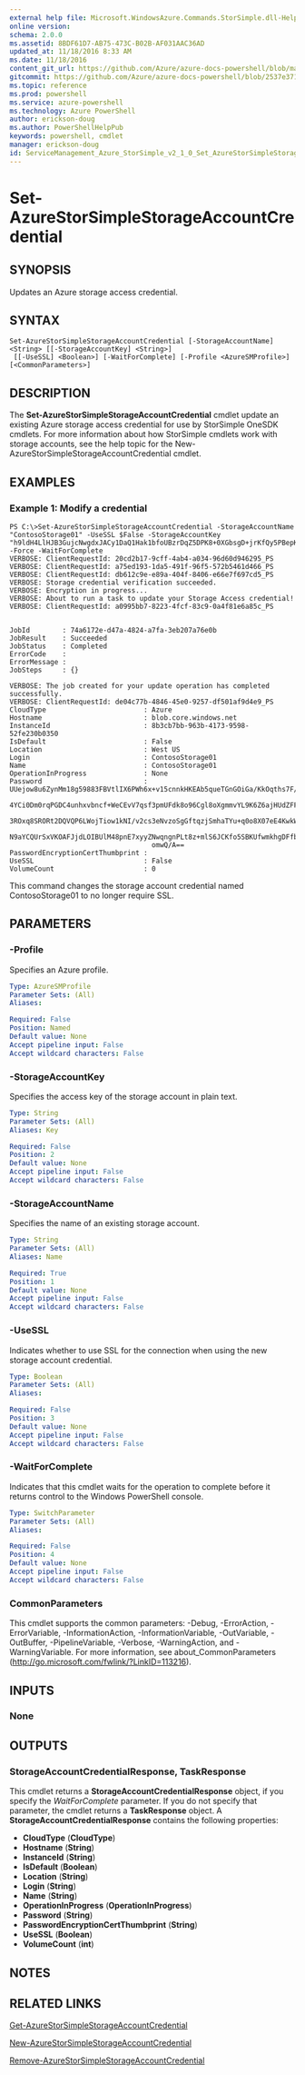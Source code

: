 ```yaml
---
external help file: Microsoft.WindowsAzure.Commands.StorSimple.dll-Help.xml
online version: 
schema: 2.0.0
ms.assetid: 8BDF61D7-AB75-473C-B02B-AF031AAC36AD
updated_at: 11/18/2016 8:33 AM
ms.date: 11/18/2016
content_git_url: https://github.com/Azure/azure-docs-powershell/blob/master/azureps-cmdlets-docs/ServiceManagement/Azure.StorSimple/v2.1.0/Set-AzureStorSimpleStorageAccountCredential.md
gitcommit: https://github.com/Azure/azure-docs-powershell/blob/2537e371256820c5575d89299741a8f7b6f7e585/azureps-cmdlets-docs/ServiceManagement/Azure.StorSimple/v2.1.0/Set-AzureStorSimpleStorageAccountCredential.md
ms.topic: reference
ms.prod: powershell
ms.service: azure-powershell
ms.technology: Azure PowerShell
author: erickson-doug
ms.author: PowerShellHelpPub
keywords: powershell, cmdlet
manager: erickson-doug
id: ServiceManagement_Azure_StorSimple_v2_1_0_Set_AzureStorSimpleStorageAccountCredential_md
---
```


# Set-AzureStorSimpleStorageAccountCredential

## SYNOPSIS
Updates an Azure storage access credential.

## SYNTAX

```
Set-AzureStorSimpleStorageAccountCredential [-StorageAccountName] <String> [[-StorageAccountKey] <String>]
 [[-UseSSL] <Boolean>] [-WaitForComplete] [-Profile <AzureSMProfile>] [<CommonParameters>]
```

## DESCRIPTION
The **Set-AzureStorSimpleStorageAccountCredential** cmdlet update an existing Azure storage access credential for use by StorSimple OneSDK cmdlets.
For more information about how StorSimple cmdlets work with storage accounts, see the help topic for the New-AzureStorSimpleStorageAccountCredential cmdlet.

## EXAMPLES

### Example 1: Modify a credential
```
PS C:\>Set-AzureStorSimpleStorageAccountCredential -StorageAccountName "ContosoStorage01" -UseSSL $False -StorageAccountKey "h9ldH4LlHJB3GujcNwgdxJACy1DaQ1Hak1bfoUBzrDqZ5DPK8+0XGbsgD+jrKfQy5PBepKpYobMViLaOC2XMdg==" -Force -WaitForComplete
VERBOSE: ClientRequestId: 20cd2b17-9cff-4ab4-a034-96d60d946295_PS
VERBOSE: ClientRequestId: a75ed193-1da5-491f-96f5-572b5461d466_PS
VERBOSE: ClientRequestId: db612c9e-e89a-404f-8406-e66e7f697cd5_PS
VERBOSE: Storage credential verification succeeded. 
VERBOSE: Encryption in progress... 
VERBOSE: About to run a task to update your Storage Access credential! 
VERBOSE: ClientRequestId: a0995bb7-8223-4fcf-83c9-0a4f81e6a85c_PS


JobId        : 74a6172e-d47a-4824-a7fa-3eb207a76e0b
JobResult    : Succeeded
JobStatus    : Completed
ErrorCode    : 
ErrorMessage : 
JobSteps     : {}

VERBOSE: The job created for your update operation has completed successfully. 
VERBOSE: ClientRequestId: de04c77b-4846-45e0-9257-df501af9d4e9_PS
CloudType                        : Azure
Hostname                         : blob.core.windows.net
InstanceId                       : 8b3cb7bb-963b-4173-9598-52fe230b0350
IsDefault                        : False
Location                         : West US
Login                            : ContosoStorage01
Name                             : ContosoStorage01
OperationInProgress              : None
Password                         : UUejow8u6ZynMm18g59883FBVtlIX6PWh6x+v15cnnkHKEAb5queTGnGOiGa/KkOqths7F/umDz+wUUB8zzq
                                   4YCi0Dm0rqPGDC4unhxvbncf+WeCEvV7qsf3pmUFdk8o96Cgl8oXgmmvYL9K6Z6ajHUdZFFlq9WqUpz2vBbz
                                   3ROxq8SRORt2DQVQP6LWojTiow1kNI/v2cs3eNvzoSgGftqzjSmhaTYu+q0o8X07eE4KwkWhQrRX24seH2Lg
                                   N9aYCQUrSxVKOAFJjdLOIBUlM48pnE7xyyZNwqngnPLt8z+mlS6JCKfo5SBKUfwmkhgDFfbVwB3jqC/sV/G6
                                   omwQ/A==
PasswordEncryptionCertThumbprint : 
UseSSL                           : False
VolumeCount                      : 0
```

This command changes the storage account credential named ContosoStorage01 to no longer require SSL.

## PARAMETERS

### -Profile
Specifies an Azure profile.

```yaml
Type: AzureSMProfile
Parameter Sets: (All)
Aliases: 

Required: False
Position: Named
Default value: None
Accept pipeline input: False
Accept wildcard characters: False
```

### -StorageAccountKey
Specifies the access key of the storage account in plain text.

```yaml
Type: String
Parameter Sets: (All)
Aliases: Key

Required: False
Position: 2
Default value: None
Accept pipeline input: False
Accept wildcard characters: False
```

### -StorageAccountName
Specifies the name of an existing storage account.

```yaml
Type: String
Parameter Sets: (All)
Aliases: Name

Required: True
Position: 1
Default value: None
Accept pipeline input: False
Accept wildcard characters: False
```

### -UseSSL
Indicates whether to use SSL for the connection when using the new storage account credential.

```yaml
Type: Boolean
Parameter Sets: (All)
Aliases: 

Required: False
Position: 3
Default value: None
Accept pipeline input: False
Accept wildcard characters: False
```

### -WaitForComplete
Indicates that this cmdlet waits for the operation to complete before it returns control to the Windows PowerShell console.

```yaml
Type: SwitchParameter
Parameter Sets: (All)
Aliases: 

Required: False
Position: 4
Default value: None
Accept pipeline input: False
Accept wildcard characters: False
```

### CommonParameters
This cmdlet supports the common parameters: -Debug, -ErrorAction, -ErrorVariable, -InformationAction, -InformationVariable, -OutVariable, -OutBuffer, -PipelineVariable, -Verbose, -WarningAction, and -WarningVariable. For more information, see about_CommonParameters (http://go.microsoft.com/fwlink/?LinkID=113216).

## INPUTS

### None

## OUTPUTS

### StorageAccountCredentialResponse, TaskResponse
This cmdlet returns a **StorageAccountCredentialResponse** object, if you specify the *WaitForComplete* parameter.
If you do not specify that parameter, the cmdlet returns a **TaskResponse** object.
A **StorageAccountCredentialResponse** contains the following properties: 

- **CloudType** (**CloudType**)
- **Hostname** (**String**)
- **InstanceId** (**String**)
- **IsDefault** (**Boolean**)
- **Location** (**String**)
- **Login** (**String**)
- **Name** (**String**)
- **OperationInProgress** (**OperationInProgress**)
- **Password** (**String**)
- **PasswordEncryptionCertThumbprint** (**String**)
- **UseSSL** (**Boolean**)
- **VolumeCount** (**int**)

## NOTES

## RELATED LINKS

[Get-AzureStorSimpleStorageAccountCredential](xref:ServiceManagement/Azure.StorSimple/v2.1.0/Get-AzureStorSimpleStorageAccountCredential.md)

[New-AzureStorSimpleStorageAccountCredential](xref:ServiceManagement/Azure.StorSimple/v2.1.0/New-AzureStorSimpleStorageAccountCredential.md)

[Remove-AzureStorSimpleStorageAccountCredential](xref:ServiceManagement/Azure.StorSimple/v2.1.0/Remove-AzureStorSimpleStorageAccountCredential.md)


